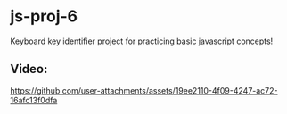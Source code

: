 # js-proj-6
Keyboard key identifier project for practicing basic javascript concepts!

## Video:
https://github.com/user-attachments/assets/19ee2110-4f09-4247-ac72-16afc13f0dfa

